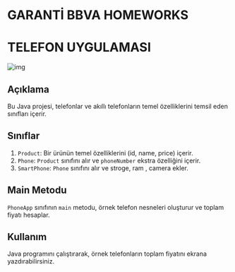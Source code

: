 # GARANTİ BBVA HOMEWORKS

# TELEFON UYGULAMASI
![img](ödev.png)

## Açıklama

Bu Java projesi, telefonlar ve akıllı telefonların temel özelliklerini temsil eden sınıfları içerir.

## Sınıflar

1. `Product`: Bir ürünün temel özelliklerini (id, name, price) içerir.
2. `Phone`: `Product` sınıfını alır ve `phoneNumber` ekstra özelliğini içerir.
3. `SmartPhone`: `Phone` sınıfını alır ve stroge, ram , camera ekler.

## Main Metodu

`PhoneApp` sınıfının `main` metodu, örnek telefon nesneleri oluşturur ve toplam fiyatı hesaplar.

## Kullanım

Java programını çalıştırarak, örnek telefonların toplam fiyatını ekrana yazdırabilirsiniz.
